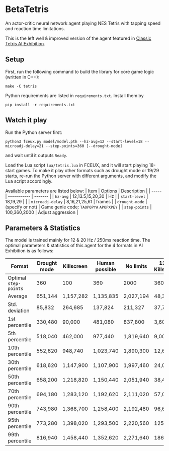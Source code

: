 # BetaTetris

An actor-critic neural network agent playing NES Tetris with tapping speed and reaction time limitations.

This is the left well & improved version of the agent featured in [Classic Tetris AI Exhibition](https://www.twitch.tv/videos/1073802901).

## Setup

First, run the following command to build the library for core game logic (written in C++):
```
make -C tetris
```

Python requirements are listed in `requirements.txt`. Install them by
```
pip install -r requirements.txt
```

## Watch it play

Run the Python server first:
```
python3 fceux.py model/model.pth --hz-avg=12 --start-level=18 --microadj-delay=21 --step-points=360 [--drought-mode]
```
and wait until it outputs `Ready`.

Load the Lua script `lua/tetris.lua` in FCEUX, and it will start playing 18-start games. To make it play other formats such as drought mode or 19/29 starts, re-run the Python server with different arguments, and modify the Lua script accordingly.

Available parameters are listed below:
| Item | Options | Description |
| ----- | ----------- | ------- |
| `hz-avg` | 12,13.5,15,20,30 | Hz |
| `start-level` | 18,19,29 | |
| `microadj-delay` | 8,16,21,25,61 | frames |
| `drought-mode` | (specify or not) | Game genie code: `TAOPOPYA` `APOPXPEY` |
| `step-points` | 100,360,2000 | Adjust aggression |

## Parameters & Statistics

The model is trained mainly for 12 & 20 Hz / 250ms reaction time. The optimal parameters & statistics of this agent for the 4 formats in AI Exhibition is as follows:

| Format |  Drought mode  |  Killscreen  |  Human possible  |  No limits  |  12 Hz Killscreen  |
| --- |  ---  |  ---  |  ---  |  ---  |  ---  |
| Optimal `step-points` | 360 | 100 | 360 | 2000 | 360 |
| Average         | 651,144 | 1,157,282 | 1,135,835 | 2,027,194 |  48,372 |
| Std. deviation  |  85,832 |   264,685 |   137,824 |   211,327 |  37,756 |
| 1st percentile  | 330,480 |    90,000 |   481,080 |   837,800 |   3,600 |
| 5th percentile  | 518,040 |   462,000 |   977,440 | 1,819,640 |   9,000 |
| 10th percentile | 552,620 |   948,740 | 1,023,740 | 1,890,300 |  12,600 |
| 30th percentile | 618,620 | 1,147,900 | 1,107,900 | 1,997,460 |  24,000 |
| 50th percentile | 658,200 | 1,218,820 | 1,150,440 | 2,051,940 |  38,400 |
| 70th percentile | 694,180 | 1,283,120 | 1,192,620 | 2,111,020 |  57,000 |
| 90th percentile | 743,980 | 1,368,700 | 1,258,400 | 2,192,480 |  96,600 |
| 95th percentile | 773,280 | 1,398,020 | 1,293,500 | 2,220,560 | 125,400 |
| 99th percentile | 816,940 | 1,458,440 | 1,352,620 | 2,271,640 | 186,600 |

